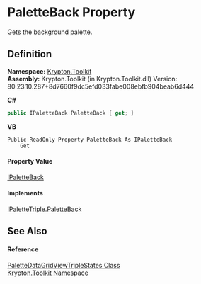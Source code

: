 # PaletteBack Property


Gets the background palette.



## Definition
**Namespace:** <a href="79d2eac2-21f4-54ff-7552-b20c33c30600.md">Krypton.Toolkit</a>  
**Assembly:** Krypton.Toolkit (in Krypton.Toolkit.dll) Version: 80.23.10.287+8d7660f9dc5efd033fabe008ebfb904beab6d444

**C#**
``` C#
public IPaletteBack PaletteBack { get; }
```
**VB**
``` VB
Public ReadOnly Property PaletteBack As IPaletteBack
	Get
```



#### Property Value
<a href="36bc0bae-d9ca-1219-47ea-a9f0b3123d00.md">IPaletteBack</a>

#### Implements
<a href="7ad917b3-1c28-35ba-eab6-821fa7f0b2d1.md">IPaletteTriple.PaletteBack</a>  


## See Also


#### Reference
<a href="b37bd3d1-98fa-62a5-5b8c-df7ac9277bbf.md">PaletteDataGridViewTripleStates Class</a>  
<a href="79d2eac2-21f4-54ff-7552-b20c33c30600.md">Krypton.Toolkit Namespace</a>  
